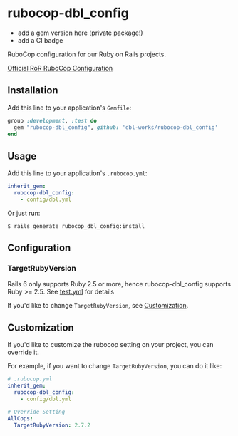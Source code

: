 # rubocop-dbl_config
* add a gem version here (private package!)
* add a CI badge


RuboCop configuration for our Ruby on Rails projects.

[Official RoR RuboCop Configuration](https://github.com/rails/rails/blob/master/.rubocop.yml)
## Installation

Add this line to your application's `Gemfile`:

```ruby
group :development, :test do
  gem "rubocop-dbl_config", github: 'dbl-works/rubocop-dbl_config'
end
```

## Usage

Add this line to your application's `.rubocop.yml`:

```yml
inherit_gem:
  rubocop-dbl_config:
    - config/dbl.yml
```

Or just run:

```console
$ rails generate rubocop_dbl_config:install
```

## Configuration

### TargetRubyVersion

Rails 6 only supports Ruby 2.5 or more, hence rubocop-dbl_config supports Ruby >= 2.5. See [test.yml](.github/workflows/test.yml) for details

If you'd like to change `TargetRubyVersion`, see [Customization](#customization).


## Customization

If you'd like to customize the rubocop setting on your project, you can override it.

For example, if you want to change `TargetRubyVersion`, you can do it like:

```yml
# .rubocop.yml
inherit_gem:
  rubocop-dbl_config:
    - config/dbl.yml

# Override Setting
AllCops:
  TargetRubyVersion: 2.7.2
```
